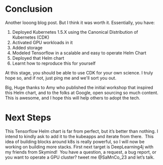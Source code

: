 # Conclusion

Another looong blog post. But I think it was worth it. Essentially, you have: 

1. Deployed Kubernetes 1.5.X using the Canonical Distribution of Kubernetes (CDK)
2. Activated GPU workloads in it
3. Added storage
4. Modeled Tensorflow in a scalable and easy to operate Helm Chart
5. Deployed that Helm chart
6. Learnt how to reproduce this for yourself

At this stage, you should be able to use CDK for your own science. I truly hope so, and if not, just ping me and we'll sort you out. 

Big, Huge thanks to Amy who published the initial workshop that inspired this Helm chart, and to the folks at Google, open sourcing so much content. This is awesome, and I hope this will help others to adopt the tech.

# Next Steps

This Tensorflow Helm chart is far from perfect, but it’s better than nothing. I intend to kindly ask to add it to the kubeapps and iterate from there. 
This idea of building blocks around k8s is really powerful, so I will now be working on building more stacks. First next target is DeepLearning4j with my friends from Skymind! 
You have a question, a request, a bug report, or you want to operate a GPU cluster? tweet  me @SaMnCo_23 and let’s talk.